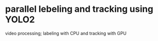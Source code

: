 # parallel lebeling and tracking using YOLO2
video processing; labeling with CPU and tracking with GPU
